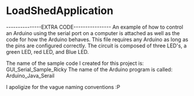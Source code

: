 # LoadShedApplication

---------------EXTRA CODE----------------
An example of how to control an Arduino using the serial port on a computer
is attached as well as the code for how the Arduino behaves. This file requires any Arduino
as long as the pins are configured correctly. The circuit is composed of three LED's, a green LED,
red LED, and Blue LED. 

The name of the sample code I created for this project is: GUI_Serial_Sample_Ricky
The name of the Arduino program is called: Arduino_Java_Serail

I apoligize for the vague naming conventions :P

